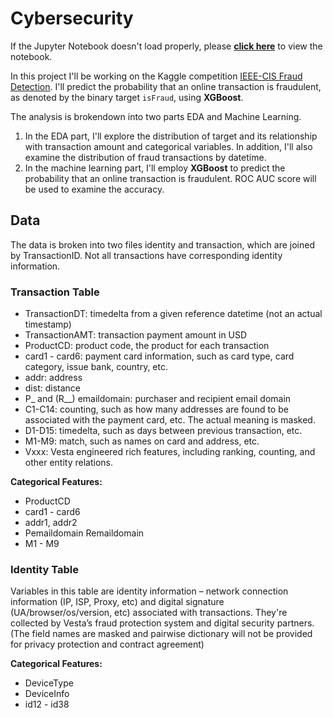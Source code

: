 # Cybersecurity

If the Jupyter Notebook doesn't load properly, please **[click here](https://nbviewer.jupyter.org/github/tainangao/Cybersecurity/blob/master/Copy_of_WEEK_3_FRAUD.ipynb)** to view the notebook.


In this project I'll be working on the Kaggle competition [IEEE-CIS Fraud Detection](https://www.kaggle.com/c/ieee-fraud-detection). I'll predict the probability that an online transaction is fraudulent, as denoted by the binary target `isFraud`, using **XGBoost**.

The analysis is brokendown into two parts EDA and Machine Learning. 
1. In the EDA part, I'll explore the distribution of target and its relationship with transaction amount and categorical variables. In addition, I'll also examine the distribution of fraud transactions by datetime. 
2. In the machine learning part, I'll employ **XGBoost** to predict the probability that an online transaction is fraudulent. ROC AUC score will be used to examine the accuracy. 



## Data
The data is broken into two files identity and transaction, which are joined by TransactionID. Not all transactions have corresponding identity information.

### Transaction Table
- TransactionDT: timedelta from a given reference datetime (not an actual timestamp)
- TransactionAMT: transaction payment amount in USD
- ProductCD: product code, the product for each transaction
- card1 - card6: payment card information, such as card type, card category, issue bank, country, etc.
- addr: address
- dist: distance
- P_ and (R__) emaildomain: purchaser and recipient email domain
- C1-C14: counting, such as how many addresses are found to be associated with the payment card, etc. The actual meaning is masked.
- D1-D15: timedelta, such as days between previous transaction, etc.
- M1-M9: match, such as names on card and address, etc.
- Vxxx: Vesta engineered rich features, including ranking, counting, and other entity relations.

**Categorical Features:**
- ProductCD
- card1 - card6
- addr1, addr2
- Pemaildomain Remaildomain
- M1 - M9

### Identity Table
Variables in this table are identity information – network connection information (IP, ISP, Proxy, etc) and digital signature (UA/browser/os/version, etc) associated with transactions. 
They're collected by Vesta’s fraud protection system and digital security partners.
(The field names are masked and pairwise dictionary will not be provided for privacy protection and contract agreement)

**Categorical Features:**
- DeviceType
- DeviceInfo
- id12 - id38


